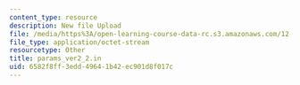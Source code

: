 ```yaml
---
content_type: resource
description: New file Upload
file: /media/https%3A/open-learning-course-data-rc.s3.amazonaws.com/12-811-tropical-meteorology-spring-2011/6582f8ff3edd49641b42ec901d8f017c_params_ver2_2.in
file_type: application/octet-stream
resourcetype: Other
title: params_ver2_2.in
uid: 6582f8ff-3edd-4964-1b42-ec901d8f017c
---
```

